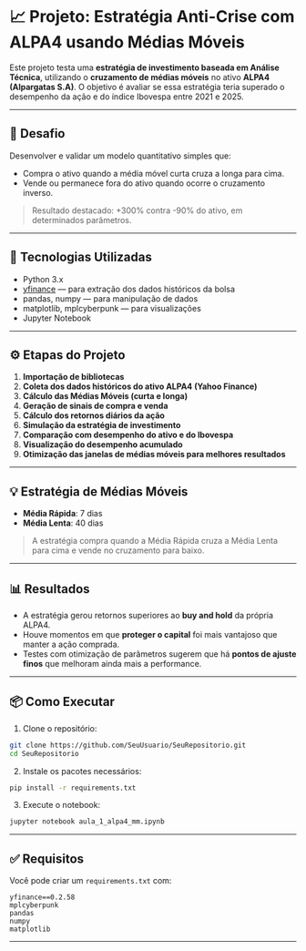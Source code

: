 
# 📈 Projeto: Estratégia Anti-Crise com ALPA4 usando Médias Móveis

Este projeto testa uma **estratégia de investimento baseada em Análise Técnica**, utilizando o **cruzamento de médias móveis** no ativo **ALPA4 (Alpargatas S.A)**. O objetivo é avaliar se essa estratégia teria superado o desempenho da ação e do índice Ibovespa entre 2021 e 2025.

---

## 🧠 Desafio

Desenvolver e validar um modelo quantitativo simples que:

- Compra o ativo quando a média móvel curta cruza a longa para cima.
- Vende ou permanece fora do ativo quando ocorre o cruzamento inverso.

> Resultado destacado: +300% contra -90% do ativo, em determinados parâmetros.

---

## 🚀 Tecnologias Utilizadas

- Python 3.x
- [yfinance](https://pypi.org/project/yfinance/) — para extração dos dados históricos da bolsa
- pandas, numpy — para manipulação de dados
- matplotlib, mplcyberpunk — para visualizações
- Jupyter Notebook

---

## ⚙️ Etapas do Projeto

1. **Importação de bibliotecas**
2. **Coleta dos dados históricos do ativo ALPA4 (Yahoo Finance)**
3. **Cálculo das Médias Móveis (curta e longa)**
4. **Geração de sinais de compra e venda**
5. **Cálculo dos retornos diários da ação**
6. **Simulação da estratégia de investimento**
7. **Comparação com desempenho do ativo e do Ibovespa**
8. **Visualização do desempenho acumulado**
9. **Otimização das janelas de médias móveis para melhores resultados**

---

## 💡 Estratégia de Médias Móveis

- **Média Rápida**: 7 dias  
- **Média Lenta**: 40 dias

> A estratégia compra quando a Média Rápida cruza a Média Lenta para cima e vende no cruzamento para baixo.

---

## 📊 Resultados

- A estratégia gerou retornos superiores ao **buy and hold** da própria ALPA4.
- Houve momentos em que **proteger o capital** foi mais vantajoso que manter a ação comprada.
- Testes com otimização de parâmetros sugerem que há **pontos de ajuste finos** que melhoram ainda mais a performance.

---

## 📦 Como Executar

1. Clone o repositório:

```bash
git clone https://github.com/SeuUsuario/SeuRepositorio.git
cd SeuRepositorio
```

2. Instale os pacotes necessários:

```bash
pip install -r requirements.txt
```

3. Execute o notebook:

```bash
jupyter notebook aula_1_alpa4_mm.ipynb
```

---

## ✅ Requisitos

Você pode criar um `requirements.txt` com:

```
yfinance==0.2.58
mplcyberpunk
pandas
numpy
matplotlib
```

---

